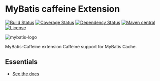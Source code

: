 MyBatis caffeine Extension
===========================

[![Build Status](https://travis-ci.org/mybatis/caffeine-cache.svg?branch=master)](https://travis-ci.org/mybatis/caffeine-cache)
[![Coverage Status](https://coveralls.io/repos/github/mybatis/caffeine-cache/badge.svg?branch=master)](https://coveralls.io/github/mybatis/caffeine-cache?branch=master)
[![Dependency Status](https://www.versioneye.com/user/projects/56ef41bf35630e003e0a7d65/badge.svg?style=flat)](https://www.versioneye.com/user/projects/56ef41bf35630e003e0a7d65)
[![Maven central](https://maven-badges.herokuapp.com/maven-central/org.mybatis.caches/mybatis-caffeine/badge.svg)](https://maven-badges.herokuapp.com/maven-central/org.mybatis.caches/mybatis-caffeine)
[![License](http://img.shields.io/:license-apache-brightgreen.svg)](http://www.apache.org/licenses/LICENSE-2.0.html)

![mybatis-logo](http://mybatis.github.io/images/mybatis-logo.png)

MyBatis-Caffeine extension Caffeine support for MyBatis Cache.

Essentials
----------

* [See the docs](http://mybatis.github.io/caffeine-cache/)
